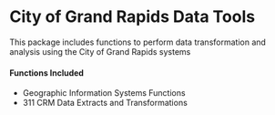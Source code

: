 # City of Grand Rapids Data Tools
This package includes functions to perform data transformation and analysis using the City of Grand Rapids systems
#### Functions Included
* Geographic Information Systems Functions
* 311 CRM Data Extracts and Transformations